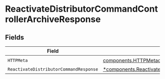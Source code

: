 # ReactivateDistributorCommandControllerArchiveResponse


## Fields

| Field                                                                                                               | Type                                                                                                                | Required                                                                                                            | Description                                                                                                         |
| ------------------------------------------------------------------------------------------------------------------- | ------------------------------------------------------------------------------------------------------------------- | ------------------------------------------------------------------------------------------------------------------- | ------------------------------------------------------------------------------------------------------------------- |
| `HTTPMeta`                                                                                                          | [components.HTTPMetadata](../../models/components/httpmetadata.md)                                                  | :heavy_check_mark:                                                                                                  | N/A                                                                                                                 |
| `ReactivateDistributorCommandResponse`                                                                              | [*components.ReactivateDistributorCommandResponse](../../models/components/reactivatedistributorcommandresponse.md) | :heavy_minus_sign:                                                                                                  | N/A                                                                                                                 |